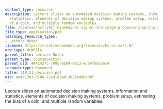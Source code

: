 ```yaml
---
content_type: resource
description: Lecture slides on automated decision making systems, information and
  statistics, elements of decision making systems, problem setup, estimating the bias
  of a coin, and multiple random variables.
file: /courses/hst-582j-biomedical-signal-and-image-processing-spring-2007/ee4c1203d78e72ad83ad2026cdabcd0f_l10_11_decision.pdf
file_type: application/pdf
learning_resource_types:
- Lecture Notes
license: https://creativecommons.org/licenses/by-nc-sa/4.0/
ocw_type: OCWFile
parent_title: Lecture Notes
parent_type: CourseSection
parent_uid: 4441427c-7995-6b09-6013-eca4f68a3ec4
resourcetype: Document
title: l10_11_decision.pdf
uid: ee4c1203-d78e-72ad-83ad-2026cdabcd0f
---
```

Lecture slides on automated decision making systems, information and statistics, elements of decision making systems, problem setup, estimating the bias of a coin, and multiple random variables.